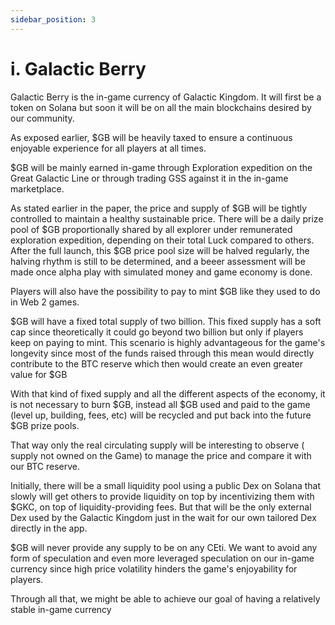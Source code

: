 ```yaml
---
sidebar_position: 3
---
```


# i. Galactic Berry

Galactic Berry is the in-game currency of Galactic Kingdom. It will first be a token on Solana but soon it will be on all the main blockchains desired by our community.

As exposed earlier, $GB will be heavily taxed to ensure a continuous enjoyable experience for all players at all times.

$GB will be mainly earned in-game through Exploration expedition on the Great Galactic Line or through trading GSS against it in the in-game marketplace.

As stated earlier in the paper, the price and supply of $GB will be tightly controlled to maintain a healthy sustainable price. There will be a daily prize pool of $GB proportionally shared by all explorer under remunerated exploration expedition, depending on their total Luck compared to others. After the full launch, this $GB price pool size will be halved regularly, the halving rhythm is still to be determined, and a beeer assessment will be made once alpha play with simulated money and game economy is done.

Players will also have the possibility to pay to mint $GB like they used to do in Web 2 games.

$GB will have a fixed total supply of two billion. This fixed supply has a soft cap since theoretically it could go beyond two billion but only if players keep on paying to mint. This scenario is highly advantageous for the game's longevity since most of the funds raised through this mean would directly contribute to the BTC reserve which then would create an even greater value for $GB

With that kind of fixed supply and all the different aspects of the economy, it is not necessary to burn $GB, instead all $GB used and paid to the game (level up, building, fees, etc) will be recycled and put back into the future $GB prize pools.

That way only the real circulating supply will be interesting to observe ( supply not owned on the Game) to manage the price and compare it with our BTC reserve.

Initially, there will be a small liquidity pool using a public Dex on Solana that slowly will get others to provide liquidity on top by incentivizing them with $GKC, on top of liquidity-providing fees. But that will be the only external Dex used by the Galactic Kingdom just in the wait for our own tailored Dex directly in the app.

$GB will never provide any supply to be on any CEti. We want to avoid any form of speculation and even more leveraged speculation on our in-game currency since high price volatility hinders the game's enjoyability for players.

Through all that, we might be able to achieve our goal of having a relatively stable in-game currency